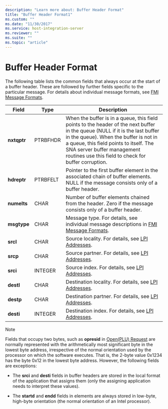 ```yaml
---
description: "Learn more about: Buffer Header Format"
title: "Buffer Header Format1"
ms.custom: ""
ms.date: "11/30/2017"
ms.service: host-integration-server
ms.reviewer: ""
ms.suite: ""
ms.topic: "article"
---
```

# Buffer Header Format
The following table lists the common fields that always occur at the start of a buffer header. These are followed by further fields specific to the particular message. For details about individual message formats, see [FMI Message Formats](./fmi-message-formats2.md).  
  
|Field|Type|Description|  
|-----------|----------|-----------------|  
|**nxtqptr**|PTRBFHDR|When the buffer is in a queue, this field points to the header of the next buffer in the queue (NULL if it is the last buffer in the queue). When the buffer is not in a queue, this field points to itself. The SNA server buffer management routines use this field to check for buffer corruption.|  
|**hdreptr**|PTRBFELT|Pointer to the first buffer element in the associated chain of buffer elements. NULL if the message consists only of a buffer header.|  
|**numelts**|CHAR|Number of buffer elements chained from the header. Zero if the message consists only of a buffer header.|  
|**msgtype**|CHAR|Message type. For details, see individual message descriptions in [FMI Message Formats](./fmi-message-formats2.md).|  
|**srcl**|CHAR|Source locality. For details, see [LPI Addresses](../core/lpi-addresses1.md).|  
|**srcp**|CHAR|Source partner. For details, see [LPI Addresses](../core/lpi-addresses1.md).|  
|**srci**|INTEGER|Source index. For details, see [LPI Addresses](../core/lpi-addresses1.md).|  
|**destl**|CHAR|Destination locality. For details, see [LPI Addresses](../core/lpi-addresses1.md).|  
|**destp**|CHAR|Destination partner. For details, see [LPI Addresses](../core/lpi-addresses1.md).|  
|**desti**|INTEGER|Destination index. For details, see [LPI Addresses](../core/lpi-addresses1.md).|  
  
> [!NOTE]
>  Fields that occupy two bytes, such as **opresid** in [Open(PLU) Request](./open-plu-request2.md) are normally represented with the arithmetically most significant byte in the lowest byte address, irrespective of the normal orientation used by the processor on which the software executes. That is, the 2-byte value 0x1234 has the byte 0x12 in the lowest byte address. However, the following fields are exceptions:  
  
-   The **srci** and **desti** fields in buffer headers are stored in the local format of the application that assigns them (only the assigning application needs to interpret these values).  
  
-   The **startd** and **endd** fields in elements are always stored in low-byte, high-byte orientation (the normal orientation of an Intel processor).

